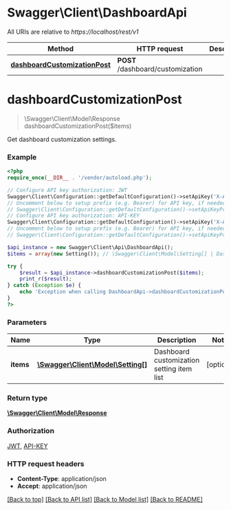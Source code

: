 # Swagger\Client\DashboardApi

All URIs are relative to *https://localhost/rest/v1*

Method | HTTP request | Description
------------- | ------------- | -------------
[**dashboardCustomizationPost**](DashboardApi.md#dashboardCustomizationPost) | **POST** /dashboard/customization | 


# **dashboardCustomizationPost**
> \Swagger\Client\Model\Response dashboardCustomizationPost($items)



Get dashboard customization settings.

### Example
```php
<?php
require_once(__DIR__ . '/vendor/autoload.php');

// Configure API key authorization: JWT
Swagger\Client\Configuration::getDefaultConfiguration()->setApiKey('X-Authorization-JWT', 'YOUR_API_KEY');
// Uncomment below to setup prefix (e.g. Bearer) for API key, if needed
// Swagger\Client\Configuration::getDefaultConfiguration()->setApiKeyPrefix('X-Authorization-JWT', 'Bearer');
// Configure API key authorization: API-KEY
Swagger\Client\Configuration::getDefaultConfiguration()->setApiKey('X-API-KEY', 'YOUR_API_KEY');
// Uncomment below to setup prefix (e.g. Bearer) for API key, if needed
// Swagger\Client\Configuration::getDefaultConfiguration()->setApiKeyPrefix('X-API-KEY', 'Bearer');

$api_instance = new Swagger\Client\Api\DashboardApi();
$items = array(new Setting()); // \Swagger\Client\Model\Setting[] | Dashboard customization setting item list

try {
    $result = $api_instance->dashboardCustomizationPost($items);
    print_r($result);
} catch (Exception $e) {
    echo 'Exception when calling DashboardApi->dashboardCustomizationPost: ', $e->getMessage(), PHP_EOL;
}
?>
```

### Parameters

Name | Type | Description  | Notes
------------- | ------------- | ------------- | -------------
 **items** | [**\Swagger\Client\Model\Setting[]**](../Model/Setting.md)| Dashboard customization setting item list | [optional]

### Return type

[**\Swagger\Client\Model\Response**](../Model/Response.md)

### Authorization

[JWT](../../README.md#JWT), [API-KEY](../../README.md#API-KEY)

### HTTP request headers

 - **Content-Type**: application/json
 - **Accept**: application/json

[[Back to top]](#) [[Back to API list]](../../README.md#documentation-for-api-endpoints) [[Back to Model list]](../../README.md#documentation-for-models) [[Back to README]](../../README.md)

